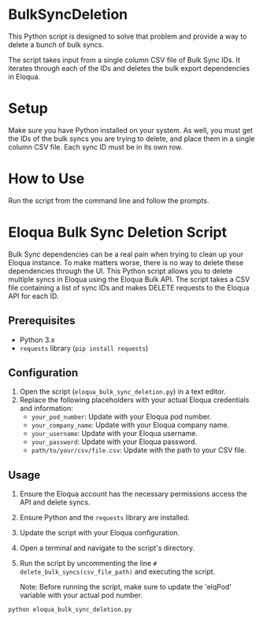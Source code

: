 # BulkSyncDeletion
 This Python script is designed to solve that problem and provide a way to delete a bunch of bulk syncs.

The script takes input from a single column CSV file of Bulk Sync IDs. It iterates through each of the IDs and deletes the bulk export dependencies in Eloqua.

# Setup
Make sure you have Python installed on your system. As well, you must get the IDs of the bulk syncs you are trying to delete, and place them in a single column CSV file. Each sync ID must be in its own row.

# How to Use
Run the script from the command line and follow the prompts.


# Eloqua Bulk Sync Deletion Script

Bulk Sync dependencies can be a real pain when trying to clean up your Eloqua instance. To make matters worse, there is no way to delete these dependencies through the UI. 
This Python script allows you to delete multiple syncs in Eloqua using the Eloqua Bulk API. The script takes a CSV file containing a list of sync IDs and makes DELETE requests to the Eloqua API for each ID.

## Prerequisites

- Python 3.x
- `requests` library (`pip install requests`)

## Configuration

1. Open the script (`eloqua_bulk_sync_deletion.py`) in a text editor.
2. Replace the following placeholders with your actual Eloqua credentials and information:
   - `your_pod_number`: Update with your Eloqua pod number.
   - `your_company_name`: Update with your Eloqua company name.
   - `your_username`: Update with your Eloqua username.
   - `your_password`: Update with your Eloqua password.
   - `path/to/your/csv/file.csv`: Update with the path to your CSV file.

## Usage

1. Ensure the Eloqua account has the necessary permissions access the API and delete syncs.
1. Ensure Python and the `requests` library are installed.
2. Update the script with your Eloqua configuration.
3. Open a terminal and navigate to the script's directory.
4. Run the script by uncommenting the line `# delete_bulk_syncs(csv_file_path)` and executing the script.

   Note: Before running the script, make sure to update the 'elqPod' variable with your actual pod number.
   
```bash
python eloqua_bulk_sync_deletion.py

